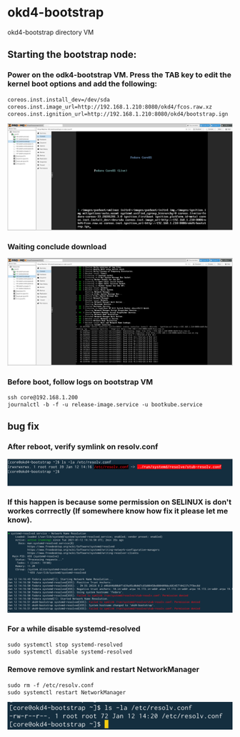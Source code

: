 # okd4-bootstrap

okd4-bootstrap directory VM

## Starting the bootstrap node:

### Power on the odk4-bootstrap VM. Press the TAB key to edit the kernel boot options and add the following:

	coreos.inst.install_dev=/dev/sda
	coreos.inst.image_url=http://192.168.1.210:8080/okd4/fcos.raw.xz
	coreos.inst.ignition_url=http://192.168.1.210:8080/okd4/bootstrap.ign

![](../../images/okd4-bootstrap.png?raw=true)

### Waiting conclude download

![](../../images/okd4-bootstrap-download.png?raw=true)

### Before boot, follow logs on bootstrap VM

	ssh core@192.168.1.200
	journalctl -b -f -u release-image.service -u bootkube.service

## bug fix

### After reboot, verify symlink on resolv.conf

![](../../images/symlink.png?raw=true)

### If this happen is because some permission on SELINUX is don't workes corrrectly (If somewhere know how fix it please let me know).

![](../../images/systemd-resolved.png?raw=true)

### For a while disable systemd-resolved

	sudo systemctl stop systemd-resolved
	sudo systemctl disable systemd-resolved

### Remove remove symlink and restart NetworkManager

	sudo rm -f /etc/resolv.conf
	sudo systemctl restart NetworkManager

![](../../images/resolvconf.png?raw=true)
